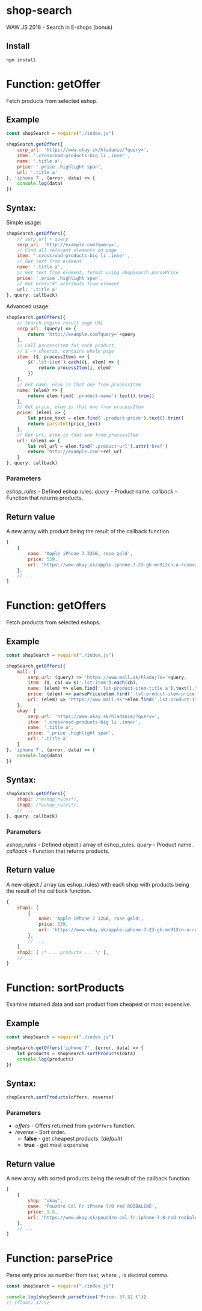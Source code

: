# shop-search
WAW JS 2018 - Search in E-shops (bonus)

## Install
```bash
npm install
```

# Function: getOffer
Fetch products from selected eshop.

## Example
```js
const shopSearch = require("./index.js")

shopSearch.getOffer({
    serp_url: 'https://www.okay.sk/hladanie/?query=',
    item: '.crossroad-products-big li .inner',
    name: '.title a',
    price: '.price .highlight span',
    url: '.title a'
}, 'iphone 7', (error, data) => {
    console.log(data)
})
```

## Syntax:
Simple usage:
```js
shopSearch.getOffers({
    // serp_url + query
    serp_url: 'http://example.com?query=',
    // Find all relevant elements on page
    item: '.crossroad-products-big li .inner',
    // Get text from element
    name: '.title a',
    // Get text from element, format using shopSearch.parsePrice
    price: '.price .highlight span',
    // Get href="#" attribute from element
    url: '.title a'
}, query, callback)
```

Advanced usage:
```js
shopSearch.getOffers({
    // Search engine result page URL
    serp_url: (query) => {
        return 'http://example.com?query='+query
    },
    // Call processItem for each product,
    // $ -> cheerio, contains whole page
    item: ($, processItem) => {
        $('.lst-item').each((i, elem) => {
            return processItem(i, elem)
        })
    },
    // Get name, elem is that one from processItem
    name: (elem) => {
        return elem.find('.product-name').text().trim()
    },
    // Get price, elem is that one from processItem
    price: (elem) => {
        let price_text = elem.find('.product-price').text().trim()
        return parseInt(price_text)
    },
    // Get url, elem is that one from processItem
    url: (elem) => {
        let rel_url = elem.find('.product-url').attr('href')
        return 'http://example.com'+rel_url
    }
}, query, callback)
```

### Parameters
*eshop_rules* - Defined eshop rules.
*query* - Product name.
*callback* - Function that returns products.

## Return value
A new array with product being the result of the callback function.
```js
[
    {
        name: 'Apple iPhone 7 32GB, rose gold',
        price: 539,
        url: 'https://www.okay.sk/apple-iphone-7-23-gb-mn912cn-a-ruzova-zlata/'
    },
    // ...
]
```

# Function: getOffers
Fetch products from selected eshops.

## Example
```js
const shopSearch = require("./index.js")

shopSearch.getOffers({
    mall: {
        serp_url: (query) => 'https://www.mall.sk/hladaj?s='+query,
        item: ($, cb) => $('.lst-item').each(cb),
        name: (elem) => elem.find('.lst-product-item-title a').text().trim(),
        price: (elem) => parsePrice(elem.find('.lst-product-item-price-value').text()),
        url: (elem) => 'https://www.mall.sk'+elem.find('.lst-product-item-title a').attr('href')
    },
    okay: {
        serp_url: 'https://www.okay.sk/hladanie/?query=',
        item: '.crossroad-products-big li .inner',
        name: '.title a',
        price: '.price .highlight span',
        url: '.title a'
    }
}, 'iphone 7', (error, data) => {
    console.log(data)
})
```

## Syntax:
```js
shopSearch.getOffers({
    shop1: /*eshop_rules*/,
    shop2: /*eshop_rules*/,
    // ...
}, query, callback)
```

### Parameters
*eshop_rules* - Defined object / array of eshop_rules.
*query* - Product name.
*callback* - Function that returns products.

## Return value
A new object / array (as eshop_rules) with each shop with products being the result of the callback function.
```js
{
    shop1: [
        {
            name: 'Apple iPhone 7 32GB, rose gold',
            price: 539,
            url: 'https://www.okay.sk/apple-iphone-7-23-gb-mn912cn-a-ruzova-zlata/'
        },
        // ...
    ]
    shop2: [ /* ... products ... */ ],
    // ...
}
```

# Function: sortProducts
Examine returned data and sort product from cheapest or most expensive.

## Example
```js
const shopSearch = require("./index.js")

shopSearch.getOffers('iphone 7', (error, data) => {
    let products = shopSearch.sortProducts(data)
    console.log(products)
})
```

## Syntax:
```js
shopSearch.sortProducts(offers, reverse)
```

### Parameters
 - *offers* - Offers returned from `getOffers` function.
 - *reverse* - Sort order.
   - **false** - get cheapest products. (*default*)
   - **true** - get most expensive

## Return value
A new array with sorted products being the result of the callback function.
```js
[
    {
        shop: 'okay',
        name: 'Pouzdro Col Fr iPhone 7/8 red ROZBALENÉ',
        price: 9.8,
        url: 'https://www.okay.sk/pouzdro-col-fr-iphone-7-8-red-rozbalene/'
    },
    // ...
]
```

# Function: parsePrice
Parse only price as number from text, where `,` is decimal comma.

```js
const shopSearch = require("./index.js")

console.log(shopSearch.parsePrice('Price: 37,52 €'))
// (float) 37.52
```
